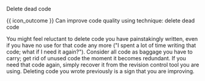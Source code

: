 <span id="title">Delete dead code</span>

<span id="prereqs"></span>

<span id="outcomes">{{ icon_outcome }} Can improve code quality using technique: delete dead code </span>

<div id="body">

You might feel reluctant to delete code you have painstakingly written, even if you have no use for that code any more ("I spent a lot of time writing that code; what if I need it again?"). Consider all code as baggage you have to carry; get rid of unused code the moment it becomes redundant. If you need that code again, simply recover it from the revision control tool you are using. Deleting code you wrote previously is a sign that you are improving.

</div>

<div id="extras">
</div>
